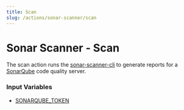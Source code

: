 ```yaml
---
title: Scan
slug: /actions/sonar-scanner/scan
---
```


# Sonar Scanner - Scan

The scan action runs the [sonar-scanner-cli](https://github.com/SonarSource/sonar-scanner-cli) to generate reports for a [SonarQube](https://www.sonarsource.com/products/sonarqube/) code quality server.

### Input Variables

- [SONARQUBE_TOKEN](/inputs#sonarqube)
